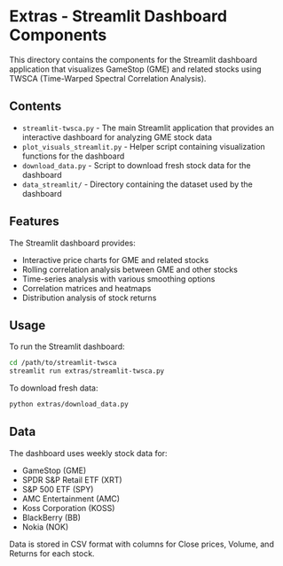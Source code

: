 # Extras - Streamlit Dashboard Components

This directory contains the components for the Streamlit dashboard application that visualizes GameStop (GME) and related stocks using TWSCA (Time-Warped Spectral Correlation Analysis).

## Contents

- `streamlit-twsca.py` - The main Streamlit application that provides an interactive dashboard for analyzing GME stock data
- `plot_visuals_streamlit.py` - Helper script containing visualization functions for the dashboard
- `download_data.py` - Script to download fresh stock data for the dashboard
- `data_streamlit/` - Directory containing the dataset used by the dashboard

## Features

The Streamlit dashboard provides:

- Interactive price charts for GME and related stocks
- Rolling correlation analysis between GME and other stocks
- Time-series analysis with various smoothing options
- Correlation matrices and heatmaps
- Distribution analysis of stock returns

## Usage

To run the Streamlit dashboard:

```bash
cd /path/to/streamlit-twsca
streamlit run extras/streamlit-twsca.py
```

To download fresh data:

```bash
python extras/download_data.py
```

## Data

The dashboard uses weekly stock data for:
- GameStop (GME)
- SPDR S&P Retail ETF (XRT)
- S&P 500 ETF (SPY)
- AMC Entertainment (AMC)
- Koss Corporation (KOSS)
- BlackBerry (BB)
- Nokia (NOK)

Data is stored in CSV format with columns for Close prices, Volume, and Returns for each stock. 